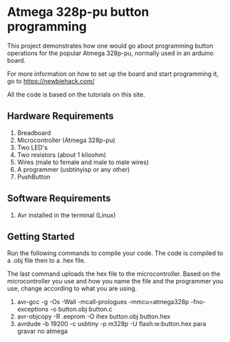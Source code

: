 # Atmega 328p-pu button programming

This project demonstrates how one would go about programming button operations
for the popular Atmega 328p-pu, normally used in an arduino board.

For more information on how to set up the board and start programming it, go
to https://newbiehack.com/

All the code is based on the tutorials on this site.

## Hardware Requirements

1. Breadboard
2. Microcontroller (Atmega 328p-pu)
3. Two LED's
4. Two resistors (about 1 kiloohm)
5. Wires (male to female and male to male wires)
6. A programmer (usbtinyisp or any other)
7. PushButton

## Software Requirements

1. Avr installed in the terminal (Linux)

## Getting Started

Run the following commands to compile your code. The code is compiled to a .obj
file then to a .hex file.

The last command uploads the hex file to the microcontroller. Based on the
microcontroller you use and how you name the file and the programmer you use,
change according to what you are using.

1. avr-gcc -g -Os -Wall -mcall-prologues -mmcu=atmega328p -fno-exceptions -o
button.obj button.c
2. avr-objcopy -R .eeprom -O ihex button.obj button.hex
3. avrdude -b 19200 -c usbtiny -p m328p -U flash:w:button.hex para gravar
no atmega
